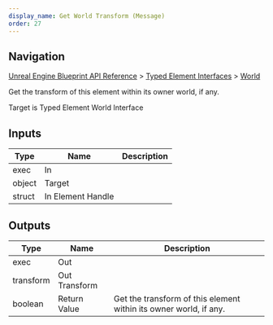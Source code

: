 ```yaml
---
display_name: Get World Transform (Message)
order: 27
---
```

## Navigation

[Unreal Engine Blueprint API Reference](https://dev.epicgames.com/documentation/en-us/unreal-engine/BlueprintAPI) > [Typed Element Interfaces](https://dev.epicgames.com/documentation/en-us/unreal-engine/BlueprintAPI/TypedElementInterfaces) > [World](https://dev.epicgames.com/documentation/en-us/unreal-engine/BlueprintAPI/TypedElementInterfaces/World)

Get the transform of this element within its owner world, if any.

Target is Typed Element World Interface

## Inputs

| Type | Name | Description |
| --- | --- | --- |
| exec | In |  |
| object | Target |  |
| struct | In Element Handle |  |

## Outputs

| Type | Name | Description |
| --- | --- | --- |
| exec | Out |  |
| transform | Out Transform |  |
| boolean | Return Value | Get the transform of this element within its owner world, if any. |
